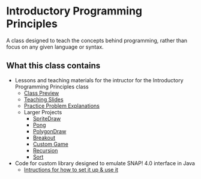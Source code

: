 # Introductory Programming Principles
A class designed to teach the concepts behind programming, rather than focus on any given language or syntax.

## What this class contains
* Lessons and teaching materials for the intructor for the Introductory Programming Principles class
  * [Class Preview](https://srsalisbury.github.io/Introductory-Programming-Principles/docs/class_preview)
  * [Teaching Slides](https://srsalisbury.github.io/Introductory-Programming-Principles/docs/ipp_teaching_slides.pdf)
  * [Practice Problem Explanations](https://srsalisbury.github.io/Introductory-Programming-Principles/docs/practice_problems)
  * Larger Projects
    * [SpriteDraw](https://srsalisbury.github.io/Introductory-Programming-Principles/docs/projects/p1_sprite_draw)
    * [Pong](https://srsalisbury.github.io/Introductory-Programming-Principles/docs/projects/p2_pong)
    * [PolygonDraw](https://srsalisbury.github.io/Introductory-Programming-Principles/docs/projects/p3_polygon_draw)
    * [Breakout](https://srsalisbury.github.io/Introductory-Programming-Principles/docs/projects/p4_breakout)
    * [Custom Game](https://srsalisbury.github.io/Introductory-Programming-Principles/docs/projects/p5_custom_game)
    * [Recursion](https://srsalisbury.github.io/Introductory-Programming-Principles/docs/projects/p6_recursion)
    * [Sort](https://srsalisbury.github.io/Introductory-Programming-Principles/docs/projects/p7_sort)
* Code for custom library designed to emulate SNAP! 4.0 interface in Java
  * [Intructions for how to set it up & use it](https://srsalisbury.github.io/Introductory-Programming-Principles/docs/library_how_to)
